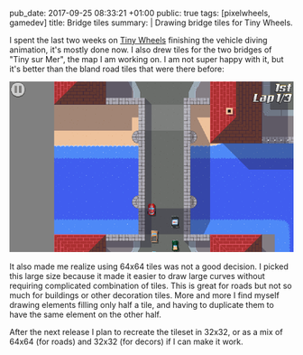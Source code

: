 pub_date: 2017-09-25 08:33:21 +01:00
public: true
tags: [pixelwheels, gamedev]
title: Bridge tiles
summary: |
    Drawing bridge tiles for Tiny Wheels.

I spent the last two weeks on [Tiny Wheels][tw] finishing the vehicle diving animation, it's mostly done now. I also drew tiles for the two bridges of "Tiny sur Mer", the map I am working on. I am not super happy with it, but it's better than the bland road tiles that were there before:

![A bridge](bridge-tiles.png)

It also made me realize using 64x64 tiles was not a good decision. I picked this large size because it made it easier to draw large curves without requiring complicated combination of tiles. This is great for roads but not so much for buildings or other decoration tiles. More and more I find myself drawing elements filling only half a tile, and having to duplicate them to have the same element on the other half.

After the next release I plan to recreate the tileset in 32x32, or as a  mix of 64x64 (for roads) and 32x32 (for decors) if I can make it work.

[tw]: /projects/pixelwheels
